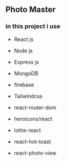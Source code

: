## Photo Master

### in this project i use

- React js

- Node js

- Express js

- MongoDB

- firebase

- Tailwindcss

- react-router-dom

- heroicons/react
 
- lottie-react

- react-hot-toast 

- react-photo-view





